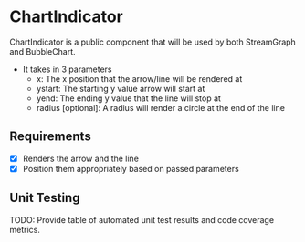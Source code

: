 # ChartIndicator
ChartIndicator is a public component that will be used by both StreamGraph and BubbleChart.
* It takes in 3 parameters 
  * x: The x position that the arrow/line will be rendered at
  * ystart: The starting y value arrow will start at
  * yend: The ending y value that the line will stop at
  * radius [optional]: A radius will render a circle at the end of the line
## Requirements
* [X] Renders the arrow and the line
* [X] Position them appropriately based on passed parameters

## Unit Testing
TODO: Provide table of automated unit test results and code coverage metrics.
